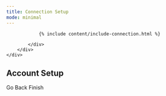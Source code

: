 ```yaml
---
title: Connection Setup
mode: minimal
---
```


<div class="app-body">
	<div class="app-setup app-setup-top">
		<div class="app-setup-content">
			<div class="app-setup-body">

				{% include content/include-connection.html %}

			</div>
		</div>
	</div>
</div>

<div class="app-header">
	<div class="header">
		<div class="header-title">
			<h2>Account Setup</h2>
		</div>
		<div class="header-actions">
			<a class="btn btn-link meta" ng-click="showroute('setup-team')">Go Back</a>
			<a ng-click="showroute('project')" class="btn btn-success">Finish <i data-icon="right-open-mini" class="icon-end"></i></a>
		</div>
	</div>
</div>

